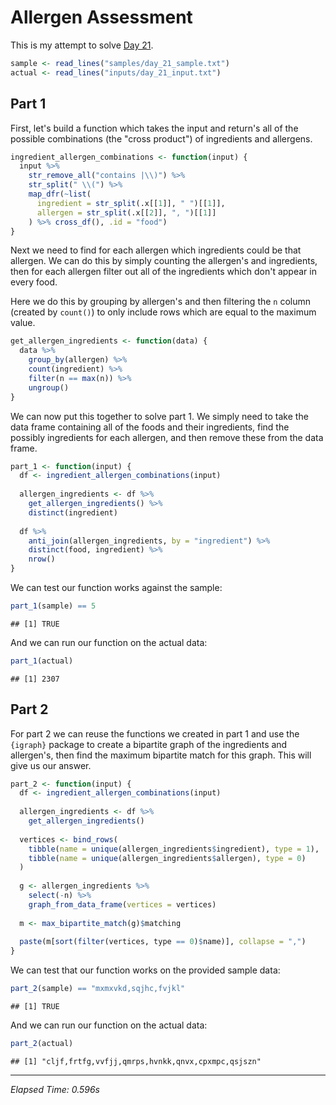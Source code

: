 # Allergen Assessment



This is my attempt to solve [Day 21](https://adventofcode.com/2020/day/21).


```r
sample <- read_lines("samples/day_21_sample.txt")
actual <- read_lines("inputs/day_21_input.txt")
```

## Part 1

First, let's build a function which takes the input and return's all of the possible combinations (the "cross product")
of ingredients and allergens.


```r
ingredient_allergen_combinations <- function(input) {
  input %>%
    str_remove_all("contains |\\)") %>%
    str_split(" \\(") %>%
    map_dfr(~list(
      ingredient = str_split(.x[[1]], " ")[[1]],
      allergen = str_split(.x[[2]], ", ")[[1]]
    ) %>% cross_df(), .id = "food")
}
```

Next we need to find for each allergen which ingredients could be that allergen. We can do this by simply counting the
allergen's and ingredients, then for each allergen filter out all of the ingredients which don't appear in every food.

Here we do this by grouping by allergen's and then filtering the `n` column (created by `count()`) to only include rows
which are equal to the maximum value.


```r
get_allergen_ingredients <- function(data) {
  data %>%
    group_by(allergen) %>%
    count(ingredient) %>%
    filter(n == max(n)) %>%
    ungroup()
}
```

We can now put this together to solve part 1. We simply need to take the data frame containing all of the foods and
their ingredients, find the possibly ingredients for each allergen, and then remove these from the data frame.


```r
part_1 <- function(input) {
  df <- ingredient_allergen_combinations(input)
  
  allergen_ingredients <- df %>%
    get_allergen_ingredients() %>%
    distinct(ingredient)
  
  df %>%
    anti_join(allergen_ingredients, by = "ingredient") %>%
    distinct(food, ingredient) %>%
    nrow()
}
```

We can test our function works against the sample:


```r
part_1(sample) == 5
```

```
## [1] TRUE
```

And we can run our function on the actual data:


```r
part_1(actual)
```

```
## [1] 2307
```

## Part 2

For part 2 we can reuse the functions we created in part 1 and use the `{igraph}` package to create a bipartite graph
of the ingredients and allergen's, then find the maximum bipartite match for this graph. This will give us our answer.


```r
part_2 <- function(input) {
  df <- ingredient_allergen_combinations(input)
  
  allergen_ingredients <- df %>%
    get_allergen_ingredients()
  
  vertices <- bind_rows(
    tibble(name = unique(allergen_ingredients$ingredient), type = 1),
    tibble(name = unique(allergen_ingredients$allergen), type = 0)
  )
  
  g <- allergen_ingredients %>%
    select(-n) %>%
    graph_from_data_frame(vertices = vertices)
  
  m <- max_bipartite_match(g)$matching
  
  paste(m[sort(filter(vertices, type == 0)$name)], collapse = ",")
}
```

We can test that our function works on the provided sample data:


```r
part_2(sample) == "mxmxvkd,sqjhc,fvjkl"
```

```
## [1] TRUE
```

And we can run our function on the actual data:


```r
part_2(actual)
```

```
## [1] "cljf,frtfg,vvfjj,qmrps,hvnkk,qnvx,cpxmpc,qsjszn"
```

---

*Elapsed Time: 0.596s*
